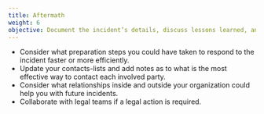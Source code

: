 ```yaml
---
title: Aftermath
weight: 6
objective: Document the incident’s details, discuss lessons learned, and adjust plans and defences.
---
```

- Consider what preparation steps you could have taken to respond to the incident faster or more efficiently.
- Update your contacts-lists and add notes as to what is the most effective way to contact each involved party.
- Consider what relationships inside and outside your organization could help you with future incidents.
- Collaborate with legal teams if a legal action is required.
